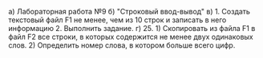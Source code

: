а) Лабораторная работа №9 
б) "Строковый ввод-вывод" 
в) 1. Создать текстовый файл F1 не менее, чем из 10 строк и
записать в него информацию  2. Выполнить задание. 
г) 25. 1) Скопировать из файла F1 в файл F2 все строки, в которых содержится не менее двух одинаковых слов. 2) Определить номер слова, в котором больше всего цифр.